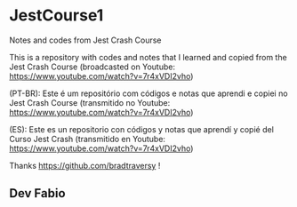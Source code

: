 # JestCourse1
Notes and codes from Jest Crash Course

This is a repository with codes and notes that I learned and copied from the Jest Crash Course (broadcasted on Youtube: https://www.youtube.com/watch?v=7r4xVDI2vho)

(PT-BR): Este é um repositório com códigos e notas que aprendi e copiei no Jest Crash Course (transmitido no Youtube: https://www.youtube.com/watch?v=7r4xVDI2vho)

(ES): Este es un repositorio con códigos y notas que aprendí y copié del Curso Jest Crash (transmitido en Youtube: https://www.youtube.com/watch?v=7r4xVDI2vho)

Thanks https://github.com/bradtraversy !

Dev Fabio
----------